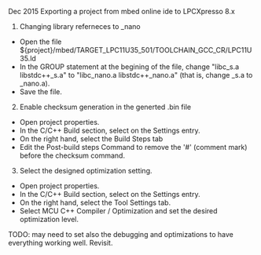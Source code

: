 Dec 2015
Exporting a project from mbed online ide to LPCXpresso 8.x

1. Changing library referneces to _nano
* Open the file ${project}/mbed/TARGET_LPC11U35_501/TOOLCHAIN_GCC_CR/LPC11U35.ld
* In the GROUP statement at the begining of the file, change "libc_s.a libstdc++_s.a" to 
   "libc_nano.a libstdc++_nano.a"  (that is, change _s.a to _nano.a).
* Save the file.

2. Enable checksum generation in the generted .bin file
* Open project properties.
* In the C/C++ Build section, select on the Settings entry.
* On the right hand, select the Build Steps tab
* Edit the Post-build steps Command to remove the '#' (comment mark) before the checksum command.

3. Select the designed optimization setting.
* Open project properties. 
* In the C/C++ Build section, select on the Settings entry.
* On the right hand, select the Tool Settings tab.
* Select MCU C++ Compiler / Optimization and set the desired optimization level.


TODO: may need to set also the debugging and optimizations to have everything working well. Revisit.




